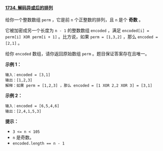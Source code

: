 #### [1734. 解码异或后的排列](https://leetcode-cn.com/problems/decode-xored-permutation/)



给你一个整数数组 `perm` ，它是前 `n` 个正整数的排列，且 `n` 是个 **奇数** 。

它被加密成另一个长度为 `n - 1` 的整数数组 `encoded` ，满足 `encoded[i] = perm[i] XOR perm[i + 1]` 。比方说，如果 `perm = [1,3,2]` ，那么 `encoded = [2,1]` 。

给你 `encoded` 数组，请你返回原始数组 `perm` 。题目保证答案存在且唯一。

 

**示例 1：**

```
输入：encoded = [3,1]
输出：[1,2,3]
解释：如果 perm = [1,2,3] ，那么 encoded = [1 XOR 2,2 XOR 3] = [3,1]
```

**示例 2：**

```
输入：encoded = [6,5,4,6]
输出：[2,4,1,5,3]
```

 

**提示：**

- `3 <= n < 105`
- `n` 是奇数。
- `encoded.length == n - 1`